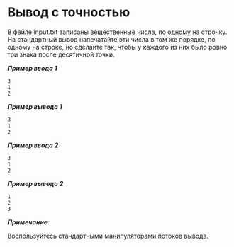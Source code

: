 Вывод с точностью<a name="TOP"></a>
===================

В файле input.txt записаны вещественные числа, по одному на строчку. На стандартный вывод напечатайте эти числа в том же порядке, по одному на строке, но сделайте так, чтобы у каждого из них было ровно три знака после десятичной точки.

***Пример ввода 1***

```
3
1
2
```

***Пример вывода 1***

```
3
1
2
```

***Пример ввода 2***

```
3
1
2
```

***Пример вывода 2***

```
1
2
3
```

***Примечание:***

Воспользуйтесь стандартными манипуляторами потоков вывода.
